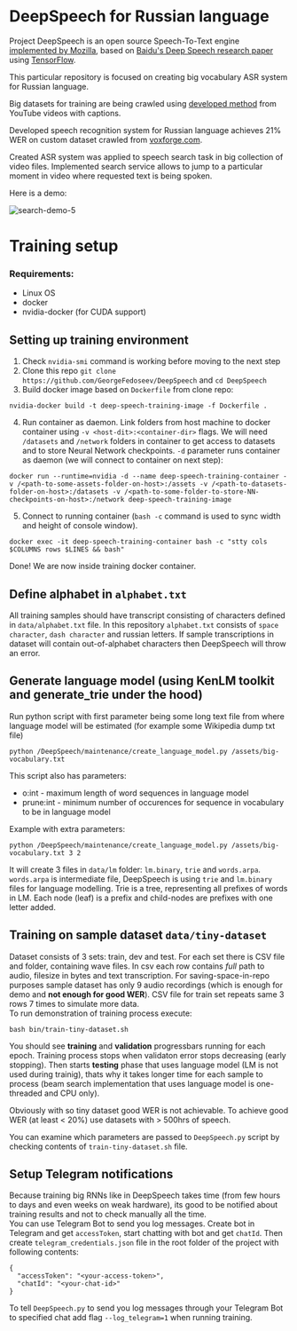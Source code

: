 # DeepSpeech for Russian language

Project DeepSpeech is an open source Speech-To-Text engine [implemented by Mozilla](https://github.com/mozilla/DeepSpeech), 
based on [Baidu's Deep Speech research paper](https://arxiv.org/abs/1412.5567)
using [TensorFlow](https://www.tensorflow.org/).

This particular repository is focused on creating big vocabulary ASR system for Russian language.

Big datasets for training are being crawled
using [developed method](https://github.com/GeorgeFedoseev/YouTube-Captions-Based-Speech-Dataset-Parser) 
from YouTube videos with captions.

Developed speech recognition system for Russian language achieves 21% WER on custom
dataset crawled from [voxforge.com](http://www.repository.voxforge1.org/downloads/Russian/Trunk/Audio/Main/16kHz_16bit/).


Created ASR system was applied to speech search task in big collection of video files. Implemented search service allows to jump to a particular moment in video where requested text is being spoken.


Here is a demo:  


![search-demo-5](demo/gifs/search-demo-5.gif)

# Training setup

### Requirements:  
- Linux OS
- docker
- nvidia-docker (for CUDA support)

## Setting up training environment



1. Check `nvidia-smi` command is working before moving to the next step
2. Clone this repo `git clone https://github.com/GeorgeFedoseev/DeepSpeech` and `cd DeepSpeech`
3. Build docker image based on `Dockerfile` from clone repo: 
```
nvidia-docker build -t deep-speech-training-image -f Dockerfile .
```
4. Run container as daemon. Link folders from host machine to docker container using `-v <host-dit>:<container-dir>` flags. We will need `/datasets` and `/network` folders in container to get access to datasets and to store Neural Network checkpoints. `-d` parameter runs container as daemon (we will connect to container on next step):
```
docker run --runtime=nvidia -d --name deep-speech-training-container -v /<path-to-some-assets-folder-on-host>:/assets -v /<path-to-datasets-folder-on-host>:/datasets -v /<path-to-some-folder-to-store-NN-checkpoints-on-host>:/network deep-speech-training-image
```
5. Connect to running container (`bash -c` command is used to sync width and height of console window).
```
docker exec -it deep-speech-training-container bash -c "stty cols $COLUMNS rows $LINES && bash"

```
Done! We are now inside training docker container.

## Define alphabet in `alphabet.txt`
All training samples should have transcript consisting of characters defined in `data/alphabet.txt` file. In this repository `alphabet.txt` consists of `space character`, `dash character` and russian letters. If sample transcriptions in dataset will contain out-of-alphabet characters then DeepSpeech will throw an error.

## Generate language model (using KenLM toolkit and generate_trie under the hood)
Run python script with first parameter being some long text file from where language model will be estimated (for example some Wikipedia dump txt file)
```
python /DeepSpeech/maintenance/create_language_model.py /assets/big-vocabulary.txt
```
This script also has parameters:  
- o:int - maximum length of word sequences in language model
- prune:int - minimum number of occurences for sequence in vocabulary to be in language model
  
Example with extra parameters:  
```
python /DeepSpeech/maintenance/create_language_model.py /assets/big-vocabulary.txt 3 2
```
It will create 3 files in `data/lm` folder: `lm.binary`, `trie` and `words.arpa`. `words.arpa` is intermediate file, DeepSpeech is using `trie` and `lm.binary` files for language modelling. Trie is a tree, representing all prefixes of words in LM. Each node (leaf) is a prefix and child-nodes are prefixes with one letter added.

## Training on sample dataset `data/tiny-dataset`
Dataset consists of 3 sets: train, dev and test. For each set there is CSV file and folder, containing wave files. In csv each row contains *full* path to audio, filesize in bytes and text transcription. For saving-space-in-repo purposes sample dataset has only 9 audio recordings (which is enough for demo and **not enough for good WER**). CSV file for train set repeats same 3 rows 7 times to simulate more data.  
To run demonstration of training process execute:
```
bash bin/train-tiny-dataset.sh
```
You should see **training** and **validation** progressbars running for each epoch. Training process stops when validaton error stops decreasing (early stopping). Then starts **testing** phase that uses language model (LM is not used during trainig), thats why it takes longer time for each sample to process (beam search implementation that uses language model is one-threaded and CPU only).  

Obviously with so tiny dataset good WER is not achievable. To achieve good WER (at least < 20%) use datasets with > 500hrs of speech.

You can examine which parameters are passed to `DeepSpeech.py` script by checking contents of `train-tiny-dataset.sh` file.

## Setup Telegram notifications
Because training big RNNs like in DeepSpeech takes time (from few hours to days and even weeks on weak hardware), its good to be notified about training results and not to check manually all the time.  
You can use Telegram Bot to send you log messages. Create bot in Telegram and get `accessToken`, start chatting with bot and get `chatId`. Then create `telegram_credentials.json` file in the root folder of the project with following contents:
```
{
  "accessToken": "<your-access-token>",
  "chatId": "<your-chat-id>"
}
```
To tell `DeepSpeech.py` to send you log messages through your Telegram Bot to specified chat add flag `--log_telegram=1` when running training.
